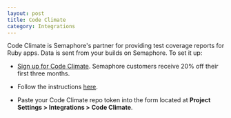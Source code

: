 ```yaml
---
layout: post
title: Code Climate
category: Integrations
---
```


Code Climate is Semaphore's partner for providing test coverage reports for Ruby apps. Data is sent from your builds on Semaphore. To set it up:

- [Sign up for Code Climate](https://codeclimate.com/partners/semaphore). Semaphore customers receive 20% off their first three months.

- Follow the instructions [here](https://docs.codeclimate.com/docs/setting-up-test-coverage#section-how-to).

- Paste your Code Climate repo token into the form located at **Project Settings > Integrations > Code Climate**.

